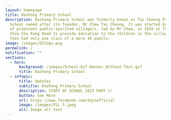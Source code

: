 ```yaml
---
layout: homepage
title: Dazhong Primary School
description: Dazhong Primary School was formerly known as Tai Cheong Public
  School named after its founder, Mr Chew Tai Cheong. It was started by a group
  of prominent public-spirited villagers, led by Mr Chew, in 1938 at Track 5
  Chua Chu Kang Road to provide education to the children in the village. It
  then had only one class of a mere 45 pupils.
image: /images/DZlogo.png
permalink: /
notification: ""
sections:
  - hero:
      background: /images/School-Gif-Banner_Without-Text.gif
      title: Dazhong Primary School
  - infopic:
      title: Updates
      subtitle: Dazhong Primary School
      description: START OF SCHOOL 2023 PART 1!
      button: See More
      url: https://www.facebook.com/dzpsofficial
      image: /images/PSL 5.jpeg
      alt: Image alt text
---
```

